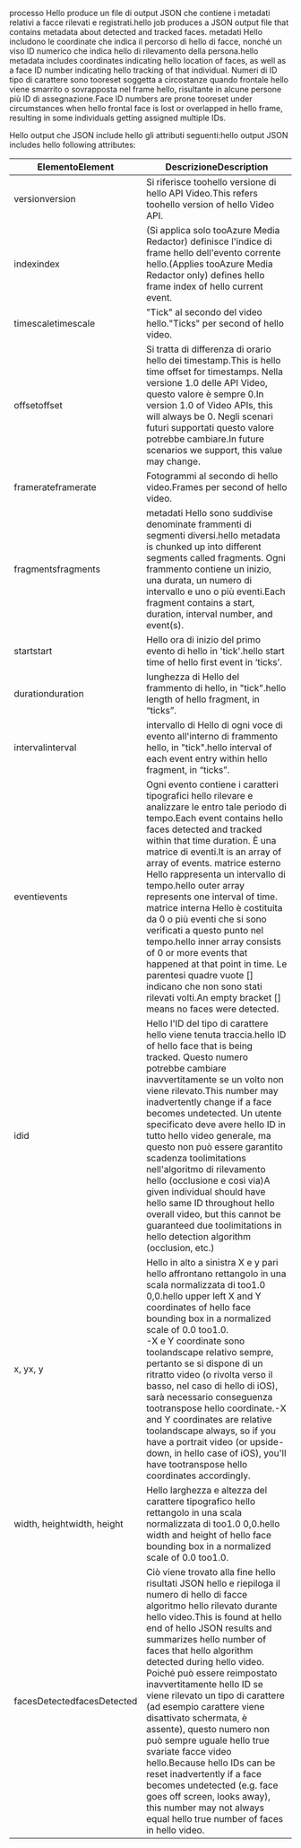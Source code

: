 <span data-ttu-id="098c4-101">processo Hello produce un file di output JSON che contiene i metadati relativi a facce rilevati e registrati.</span><span class="sxs-lookup"><span data-stu-id="098c4-101">hello job produces a JSON output file that contains metadata about detected and tracked faces.</span></span> <span data-ttu-id="098c4-102">metadati Hello includono le coordinate che indica il percorso di hello di facce, nonché un viso ID numerico che indica hello di rilevamento della persona.</span><span class="sxs-lookup"><span data-stu-id="098c4-102">hello metadata includes coordinates indicating hello location of faces, as well as a face ID number indicating hello tracking of that individual.</span></span> <span data-ttu-id="098c4-103">Numeri di ID tipo di carattere sono tooreset soggetta a circostanze quando frontale hello viene smarrito o sovrapposta nel frame hello, risultante in alcune persone più ID di assegnazione.</span><span class="sxs-lookup"><span data-stu-id="098c4-103">Face ID numbers are prone tooreset under circumstances when hello frontal face is lost or overlapped in hello frame, resulting in some individuals getting assigned multiple IDs.</span></span>

<span data-ttu-id="098c4-104">Hello output che JSON include hello gli attributi seguenti:</span><span class="sxs-lookup"><span data-stu-id="098c4-104">hello output JSON includes hello following attributes:</span></span>

| <span data-ttu-id="098c4-105">Elemento</span><span class="sxs-lookup"><span data-stu-id="098c4-105">Element</span></span> | <span data-ttu-id="098c4-106">Descrizione</span><span class="sxs-lookup"><span data-stu-id="098c4-106">Description</span></span> |
| --- | --- |
| <span data-ttu-id="098c4-107">version</span><span class="sxs-lookup"><span data-stu-id="098c4-107">version</span></span> |<span data-ttu-id="098c4-108">Si riferisce toohello versione di hello API Video.</span><span class="sxs-lookup"><span data-stu-id="098c4-108">This refers toohello version of hello Video API.</span></span> |
| <span data-ttu-id="098c4-109">index</span><span class="sxs-lookup"><span data-stu-id="098c4-109">index</span></span> | <span data-ttu-id="098c4-110">(Si applica solo tooAzure Media Redactor) definisce l'indice di frame hello dell'evento corrente hello.</span><span class="sxs-lookup"><span data-stu-id="098c4-110">(Applies tooAzure Media Redactor only) defines hello frame index of hello current event.</span></span> |
| <span data-ttu-id="098c4-111">timescale</span><span class="sxs-lookup"><span data-stu-id="098c4-111">timescale</span></span> |<span data-ttu-id="098c4-112">"Tick" al secondo del video hello.</span><span class="sxs-lookup"><span data-stu-id="098c4-112">"Ticks" per second of hello video.</span></span> |
| <span data-ttu-id="098c4-113">offset</span><span class="sxs-lookup"><span data-stu-id="098c4-113">offset</span></span> |<span data-ttu-id="098c4-114">Si tratta di differenza di orario hello dei timestamp.</span><span class="sxs-lookup"><span data-stu-id="098c4-114">This is hello time offset for timestamps.</span></span> <span data-ttu-id="098c4-115">Nella versione 1.0 delle API Video, questo valore è sempre 0.</span><span class="sxs-lookup"><span data-stu-id="098c4-115">In version 1.0 of Video APIs, this will always be 0.</span></span> <span data-ttu-id="098c4-116">Negli scenari futuri supportati questo valore potrebbe cambiare.</span><span class="sxs-lookup"><span data-stu-id="098c4-116">In future scenarios we support, this value may change.</span></span> |
| <span data-ttu-id="098c4-117">framerate</span><span class="sxs-lookup"><span data-stu-id="098c4-117">framerate</span></span> |<span data-ttu-id="098c4-118">Fotogrammi al secondo di hello video.</span><span class="sxs-lookup"><span data-stu-id="098c4-118">Frames per second of hello video.</span></span> |
| <span data-ttu-id="098c4-119">fragments</span><span class="sxs-lookup"><span data-stu-id="098c4-119">fragments</span></span> |<span data-ttu-id="098c4-120">metadati Hello sono suddivise denominate frammenti di segmenti diversi.</span><span class="sxs-lookup"><span data-stu-id="098c4-120">hello metadata is chunked up into different segments called fragments.</span></span> <span data-ttu-id="098c4-121">Ogni frammento contiene un inizio, una durata, un numero di intervallo e uno o più eventi.</span><span class="sxs-lookup"><span data-stu-id="098c4-121">Each fragment contains a start, duration, interval number, and event(s).</span></span> |
| <span data-ttu-id="098c4-122">start</span><span class="sxs-lookup"><span data-stu-id="098c4-122">start</span></span> |<span data-ttu-id="098c4-123">Hello ora di inizio del primo evento di hello in 'tick'.</span><span class="sxs-lookup"><span data-stu-id="098c4-123">hello start time of hello first event in ‘ticks’.</span></span> |
| <span data-ttu-id="098c4-124">duration</span><span class="sxs-lookup"><span data-stu-id="098c4-124">duration</span></span> |<span data-ttu-id="098c4-125">lunghezza di Hello del frammento di hello, in "tick".</span><span class="sxs-lookup"><span data-stu-id="098c4-125">hello length of hello fragment, in “ticks”.</span></span> |
| <span data-ttu-id="098c4-126">interval</span><span class="sxs-lookup"><span data-stu-id="098c4-126">interval</span></span> |<span data-ttu-id="098c4-127">intervallo di Hello di ogni voce di evento all'interno di frammento hello, in "tick".</span><span class="sxs-lookup"><span data-stu-id="098c4-127">hello interval of each event entry within hello fragment, in “ticks”.</span></span> |
| <span data-ttu-id="098c4-128">eventi</span><span class="sxs-lookup"><span data-stu-id="098c4-128">events</span></span> |<span data-ttu-id="098c4-129">Ogni evento contiene i caratteri tipografici hello rilevare e analizzare le entro tale periodo di tempo.</span><span class="sxs-lookup"><span data-stu-id="098c4-129">Each event contains hello faces detected and tracked within that time duration.</span></span> <span data-ttu-id="098c4-130">È una matrice di eventi.</span><span class="sxs-lookup"><span data-stu-id="098c4-130">It is an array of array of events.</span></span> <span data-ttu-id="098c4-131">matrice esterno Hello rappresenta un intervallo di tempo.</span><span class="sxs-lookup"><span data-stu-id="098c4-131">hello outer array represents one interval of time.</span></span> <span data-ttu-id="098c4-132">matrice interna Hello è costituita da 0 o più eventi che si sono verificati a questo punto nel tempo.</span><span class="sxs-lookup"><span data-stu-id="098c4-132">hello inner array consists of 0 or more events that happened at that point in time.</span></span> <span data-ttu-id="098c4-133">Le parentesi quadre vuote [] indicano che non sono stati rilevati volti.</span><span class="sxs-lookup"><span data-stu-id="098c4-133">An empty bracket [] means no faces were detected.</span></span> |
| <span data-ttu-id="098c4-134">id</span><span class="sxs-lookup"><span data-stu-id="098c4-134">id</span></span> |<span data-ttu-id="098c4-135">Hello l'ID del tipo di carattere hello viene tenuta traccia.</span><span class="sxs-lookup"><span data-stu-id="098c4-135">hello ID of hello face that is being tracked.</span></span> <span data-ttu-id="098c4-136">Questo numero potrebbe cambiare inavvertitamente se un volto non viene rilevato.</span><span class="sxs-lookup"><span data-stu-id="098c4-136">This number may inadvertently change if a face becomes undetected.</span></span> <span data-ttu-id="098c4-137">Un utente specificato deve avere hello ID in tutto hello video generale, ma questo non può essere garantito scadenza toolimitations nell'algoritmo di rilevamento hello (occlusione e così via)</span><span class="sxs-lookup"><span data-stu-id="098c4-137">A given individual should have hello same ID throughout hello overall video, but this cannot be guaranteed due toolimitations in hello detection algorithm (occlusion, etc.)</span></span> |
| <span data-ttu-id="098c4-138">x, y</span><span class="sxs-lookup"><span data-stu-id="098c4-138">x, y</span></span> |<span data-ttu-id="098c4-139">Hello in alto a sinistra X e y pari hello affrontano rettangolo in una scala normalizzata di too1.0 0,0.</span><span class="sxs-lookup"><span data-stu-id="098c4-139">hello upper left X and Y coordinates of hello face bounding box in a normalized scale of 0.0 too1.0.</span></span> <br/><span data-ttu-id="098c4-140">-X e Y coordinate sono toolandscape relativo sempre, pertanto se si dispone di un ritratto video (o rivolta verso il basso, nel caso di hello di iOS), sarà necessario conseguenza tootranspose hello coordinate.</span><span class="sxs-lookup"><span data-stu-id="098c4-140">-X and Y coordinates are relative toolandscape always, so if you have a portrait video (or upside-down, in hello case of iOS), you'll have tootranspose hello coordinates accordingly.</span></span> |
| <span data-ttu-id="098c4-141">width, height</span><span class="sxs-lookup"><span data-stu-id="098c4-141">width, height</span></span> |<span data-ttu-id="098c4-142">Hello larghezza e altezza del carattere tipografico hello rettangolo in una scala normalizzata di too1.0 0,0.</span><span class="sxs-lookup"><span data-stu-id="098c4-142">hello width and height of hello face bounding box in a normalized scale of 0.0 too1.0.</span></span> |
| <span data-ttu-id="098c4-143">facesDetected</span><span class="sxs-lookup"><span data-stu-id="098c4-143">facesDetected</span></span> |<span data-ttu-id="098c4-144">Ciò viene trovato alla fine hello risultati JSON hello e riepiloga il numero di hello di facce algoritmo hello rilevato durante hello video.</span><span class="sxs-lookup"><span data-stu-id="098c4-144">This is found at hello end of hello JSON results and summarizes hello number of faces that hello algorithm detected during hello video.</span></span> <span data-ttu-id="098c4-145">Poiché può essere reimpostato inavvertitamente hello ID se viene rilevato un tipo di carattere (ad esempio carattere viene disattivato schermata, è assente), questo numero non può sempre uguale hello true svariate facce video hello.</span><span class="sxs-lookup"><span data-stu-id="098c4-145">Because hello IDs can be reset inadvertently if a face becomes undetected (e.g. face goes off screen, looks away), this number may not always equal hello true number of faces in hello video.</span></span> |

